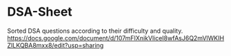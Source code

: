 # DSA-Sheet
Sorted DSA questions according to their difficulty and quality.
https://docs.google.com/document/d/107mFIXnikVliceI8wfAsJ6Q2mVlWKIHZILKQBA8mxx8/edit?usp=sharing
